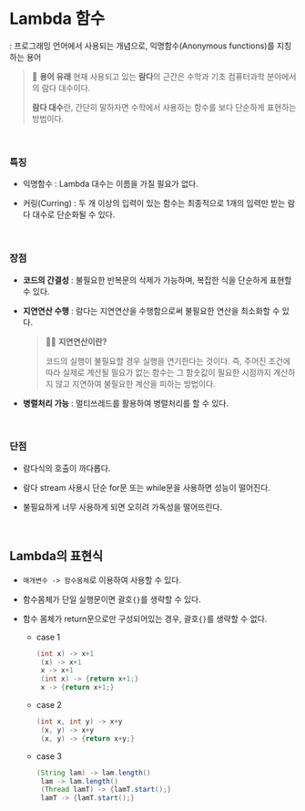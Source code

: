 # Lambda 함수



: 프로그래밍 언어에서 사용되는 개념으로, 익명함수(Anonymous functions)를 지칭하는 용어

> 📌 **용어 유래**
> 현재 사용되고 있는 **람다**의 근간은 수학과 기초 컴퓨터과학 분야에서의 람다 대수이다.
>
> **람다 대수**란, 간단히 말하자면 수학에서 사용하는 함수를 보다 단순하게 표현하는 방법이다.

<br>

### 특징

- 익명함수 : Lambda 대수는 이름을 가질 필요가 없다.

- 커링(Curring) : 두 개 이상의 입력이 있는 함수는 최종적으로 1개의 입력만 받는 람다 대수로 단순화될 수 있다.

<br>

### 장점

- **코드의 간결성** : 불필요한 반복문의 삭제가 가능하며, 복잡한 식을 단순하게 표현할 수 있다.

- **지연연산 수행** : 람다는 지연연산을 수행함으로써 불필요한 연산을 최소화할 수 있다.

  > ✍🏻 **지연연산이란?**
  >
  > 코드의 실행이 불필요할 경우 실행을 연기한다는 것이다.
  > 즉, 주어진 조건에 따라 실제로 계산될 필요가 없는 함수는 그 함숫값이 필요한 시점까지 계산하지 않고 지연하여 불필요한 계산을 피하는 방법이다.

- **병렬처리 가능** : 멀티쓰레드를 활용하여 병렬처리를 할 수 있다.

<br>

### 단점

- 람다식의 호출이 까다롭다.

- 람다 stream 사용시 단순 for문 또는 while문을 사용하면 성능이 떨어진다.

- 불필요하게 너무 사용하게 되면 오히려 가독성을 떨어뜨린다.

<br>

## Lambda의 표현식

- `매개변수 -> 함수몸체`로 이용하여 사용할 수 있다.

- 함수몸체가 단일 실행문이면 괄호`{}`를 생략할 수 있다.

- 함수 몸체가 return문으로만 구성되어있는 경우, 괄호`{}`를 생략할 수 없다.
    - case 1

      ```java
      (int x) -> x+1
       (x) -> x+1
       x -> x+1
       (int x) -> {return x+1;}
       x -> {return x+1;}
      ```

    - case 2
      ```java
      (int x, int y) -> x+y
       (x, y) -> x+y
       (x, y) -> {return x+y;}
       ```

    - case 3
      ```java
      (String lam) -> lam.length()
       lam -> lam.length()
       (Thread lamT) -> {lamT.start();}
       lamT -> {lamT.start();}
      ```
